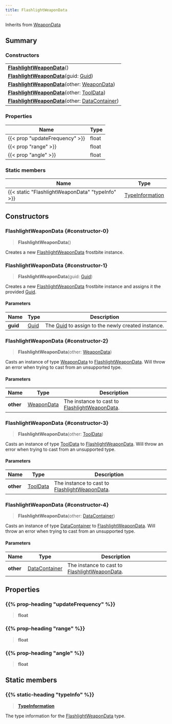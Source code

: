 ```yaml
---
title: FlashlightWeaponData
---
```


Inherits from [WeaponData](/vext/ref/fb/weapondata)

## Summary

### Constructors

|  |
| --- |
| **[FlashlightWeaponData](#constructor-0)**() |
| **[FlashlightWeaponData](#constructor-1)**(guid: [Guid](/vext/ref/shared/type/guid)) |
| **[FlashlightWeaponData](#constructor-2)**(other: [WeaponData](/vext/ref/fb/weapondata)) |
| **[FlashlightWeaponData](#constructor-3)**(other: [ToolData](/vext/ref/fb/tooldata)) |
| **[FlashlightWeaponData](#constructor-4)**(other: [DataContainer](/vext/ref/shared/type/datacontainer)) |

### Properties

| Name | Type |
| ---- | ---- |
| {{< prop "updateFrequency" >}} | float |
| {{< prop "range" >}} | float |
| {{< prop "angle" >}} | float |

### Static members

| Name | Type |
| ---- | ---- |
| {{< static "FlashlightWeaponData" "typeInfo" >}} | [TypeInformation](/vext/ref/shared/type/typeinformation) |

## Constructors

### FlashlightWeaponData {#constructor-0}

> **FlashlightWeaponData**()

Creates a new [FlashlightWeaponData](/vext/ref/fb/flashlightweapondata) frostbite instance.

### FlashlightWeaponData {#constructor-1}

> **FlashlightWeaponData**(guid: [Guid](/vext/ref/shared/type/guid))

Creates a new [FlashlightWeaponData](/vext/ref/fb/flashlightweapondata) frostbite instance and assigns it the provided [Guid](/vext/ref/shared/type/guid).

#### Parameters

| Name | Type | Description |
| ---- | ---- | ----------- |
| **guid** | [Guid](/vext/ref/shared/type/guid) | The [Guid](/vext/ref/shared/type/guid) to assign to the newly created instance. |

### FlashlightWeaponData {#constructor-2}

> **FlashlightWeaponData**(other: [WeaponData](/vext/ref/fb/weapondata))

Casts an instance of type [WeaponData](/vext/ref/fb/weapondata) to [FlashlightWeaponData](/vext/ref/fb/flashlightweapondata). Will throw an error when trying to cast from an unsupported type.

#### Parameters

| Name | Type | Description |
| ---- | ---- | ----------- |
| **other** | [WeaponData](/vext/ref/fb/weapondata) | The instance to cast to [FlashlightWeaponData](/vext/ref/fb/flashlightweapondata). |

### FlashlightWeaponData {#constructor-3}

> **FlashlightWeaponData**(other: [ToolData](/vext/ref/fb/tooldata))

Casts an instance of type [ToolData](/vext/ref/fb/tooldata) to [FlashlightWeaponData](/vext/ref/fb/flashlightweapondata). Will throw an error when trying to cast from an unsupported type.

#### Parameters

| Name | Type | Description |
| ---- | ---- | ----------- |
| **other** | [ToolData](/vext/ref/fb/tooldata) | The instance to cast to [FlashlightWeaponData](/vext/ref/fb/flashlightweapondata). |

### FlashlightWeaponData {#constructor-4}

> **FlashlightWeaponData**(other: [DataContainer](/vext/ref/shared/type/datacontainer))

Casts an instance of type [DataContainer](/vext/ref/shared/type/datacontainer) to [FlashlightWeaponData](/vext/ref/fb/flashlightweapondata). Will throw an error when trying to cast from an unsupported type.

#### Parameters

| Name | Type | Description |
| ---- | ---- | ----------- |
| **other** | [DataContainer](/vext/ref/shared/type/datacontainer) | The instance to cast to [FlashlightWeaponData](/vext/ref/fb/flashlightweapondata). |

## Properties

### {{% prop-heading "updateFrequency" %}}

> **float**

### {{% prop-heading "range" %}}

> **float**

### {{% prop-heading "angle" %}}

> **float**

## Static members

### {{% static-heading "typeInfo" %}}

> **[TypeInformation](/vext/ref/shared/type/typeinformation)**

The type information for the [FlashlightWeaponData](/vext/ref/fb/flashlightweapondata) type.

